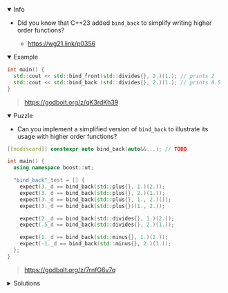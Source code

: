 <details open><summary>Info</summary><p>

* Did you know that C++23 added `bind_back` to simplify writing higher order functions?

  * https://wg21.link/p0356

</p></details><details open><summary>Example</summary><p>

```cpp
int main() {
  std::cout << std::bind_front(std::divides{}, 2.)(1.); // prints 2
  std::cout << std::bind_back (std::divides{}, 2.)(1.); // prints 0.5
}
```

> https://godbolt.org/z/qK3rdKh39

</p></details><details open><summary>Puzzle</summary><p>

*  Can you implement a simplified version of `bind_back` to illustrate its usage with higher order functions?

```cpp
[[nodiscard]] constexpr auto bind_back(auto&&...); // TODO

int main() {
  using namespace boost::ut;

  "bind_back"_test = [] {
    expect(3._d == bind_back(std::plus{}, 1.)(2.));
    expect(3._d == bind_back(std::plus{}, 2.)(1.));
    expect(3._d == bind_back(std::plus{}, 1., 2.)());
    expect(3._d == bind_back(std::plus{})(1., 2.));

    expect(2._d == bind_back(std::divides{}, 1.)(2.));
    expect(.5_d == bind_back(std::divides{}, 2.)(1.));

    expect(1._d == bind_back(std::minus{}, 1.)(2.));
    expect(-1._d == bind_back(std::minus{}, 2.)(1.));
  };
}
```

> https://godbolt.org/z/7rnfG6v7q

</p></details><details><summary>Solutions</summary><p>

```cpp
#define FWD(...) static_cast<decltype(__VA_ARGS__)&&>(__VA_ARGS__)

[[nodiscard]] constexpr auto bind_back(const auto& func, auto... bound_args) {
    return [=] [[nodiscard]] (auto&&... unbound_args) {
        return func(FWD(unbound_args)..., bound_args...);
    };
}
```

> https://godbolt.org/z/zjG8191Wb
